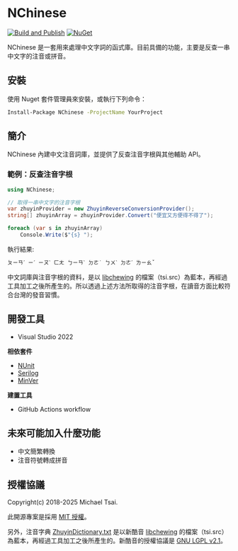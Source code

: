 # NChinese

[![Build and Publish](https://github.com/huanlin/nchinese/actions/workflows/build-and-publish.yml/badge.svg)](https://github.com/huanlin/nchinese/actions/workflows/build-and-publish.yml) [![NuGet](https://img.shields.io/nuget/v/NChinese.svg)](https://www.nuget.org/packages/NChinese/) 

NChinese 是一套用來處理中文字詞的函式庫。目前具備的功能，主要是反查一串中文字的注音或拼音。

## 安裝

使用 Nuget 套件管理員來安裝，或執行下列命令：

```bash
Install-Package NChinese -ProjectName YourProject
```

## 簡介

NChinese 內建中文注音詞庫，並提供了反查注音字根與其他輔助 API。

### 範例：反查注音字根

```cs
using NChinese;

// 取得一串中文字的注音字根
var zhuyinProvider = new ZhuyinReverseConversionProvider();
string[] zhuyinArray = zhuyinProvider.Convert("便宜又方便得不得了");

foreach (var s in zhuyinArray)
    Console.Write($"{s} ");  
```

執行結果:

```txt
ㄆㄧㄢˊ ㄧˊ ㄧㄡˋ ㄈㄤ ㄅㄧㄢˋ ㄉㄜ˙ ㄅㄨˋ ㄉㄜˊ ㄌㄧㄠˇ
```

中文詞庫與注音字根的資料，是以 [libchewing](https://github.com/chewing/libchewing) 的檔案（tsi.src）為藍本，再經過工具加工之後所產生的。所以透過上述方法所取得的注音字根，在讀音方面比較符合台灣的發音習慣。

## 開發工具

 * Visual Studio 2022

**相依套件**

 * [NUnit](http://nunit.org/) 
 * [Serilog](https://serilog.net/)
 * [MinVer](https://github.com/adamralph/minver)

**建置工具**
 
   * GitHub Actions workflow

## 未來可能加入什麼功能

* 中文簡繁轉換
* 注音符號轉成拼音

## 授權協議

Copyright(c) 2018-2025 Michael Tsai.

此開源專案是採用 [MIT 授權](https://github.com/huanlin/nchinese/blob/master/LICENSE)。

另外，注音字典 [ZhuyinDictionary.txt](https://github.com/huanlin/nchinese/blob/master/src/NChinese/Phonetic/ZhuyinDictionary.txt) 是以新酷音 [libchewing](https://github.com/chewing/libchewing) 的檔案（tsi.src）為藍本，再經過工具加工之後所產生的。新酷音的授權協議是 [GNU LGPL v2.1](https://github.com/chewing/libchewing/blob/master/COPYING)。

